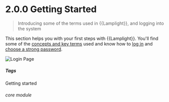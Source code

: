 # 2.0.0 Getting Started

> Introducing some of the terms used in {{Lamplight}}, and logging into the system



This section helps you with your first steps with {{Lamplight}}.  You'll find some of the [concepts and key terms](/help/index/p/2.1.0) used and know how to [log in](/help/index/p/2.2.0) and [choose a strong password](/help/index/p/2.2.2). 

![Login Page](2.0.0a.png)


##### Tags
Getting started
 

###### core module

